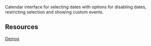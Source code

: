 Calendar interface for selecting dates with options for disabling dates, restricting selection and showing custom events.

## Resources
[Demos](http://ej2.syncfusion.com/angular/demos/#/calendar/default)
